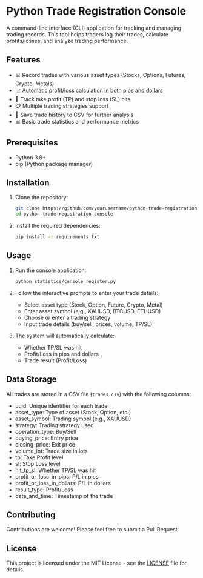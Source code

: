 # Python Trade Registration Console

A command-line interface (CLI) application for tracking and managing trading records. This tool helps traders log their trades, calculate profits/losses, and analyze trading performance.

## Features

- 📊 Record trades with various asset types (Stocks, Options, Futures, Crypto, Metals)
- 📈 Automatic profit/loss calculation in both pips and dollars
- 🎯 Track take profit (TP) and stop loss (SL) hits
- 📋 Multiple trading strategies support
- 💾 Save trade history to CSV for further analysis
- 📊 Basic trade statistics and performance metrics

## Prerequisites

- Python 3.8+
- pip (Python package manager)

## Installation

1. Clone the repository:

   ```bash
   git clone https://github.com/yourusername/python-trade-registration-console.git
   cd python-trade-registration-console
   ```

2. Install the required dependencies:
   ```bash
   pip install -r requirements.txt
   ```

## Usage

1. Run the console application:

   ```bash
   python statistics/console_register.py
   ```

2. Follow the interactive prompts to enter your trade details:

   - Select asset type (Stock, Option, Future, Crypto, Metal)
   - Enter asset symbol (e.g., XAUUSD, BTCUSD, ETHUSD)
   - Choose or enter a trading strategy
   - Input trade details (buy/sell, prices, volume, TP/SL)

3. The system will automatically calculate:
   - Whether TP/SL was hit
   - Profit/Loss in pips and dollars
   - Trade result (Profit/Loss)

## Data Storage

All trades are stored in a CSV file (`trades.csv`) with the following columns:

- uuid: Unique identifier for each trade
- asset_type: Type of asset (Stock, Option, etc.)
- asset_symbol: Trading symbol (e.g., XAUUSD)
- strategy: Trading strategy used
- operation_type: Buy/Sell
- buying_price: Entry price
- closing_price: Exit price
- volume_lot: Trade size in lots
- tp: Take Profit level
- sl: Stop Loss level
- hit_tp_sl: Whether TP/SL was hit
- profit_or_loss_in_pips: P/L in pips
- profit_or_loss_in_dollars: P/L in dollars
- result_type: Profit/Loss
- date_and_time: Timestamp of the trade

## Contributing

Contributions are welcome! Please feel free to submit a Pull Request.

## License

This project is licensed under the MIT License - see the [LICENSE](LICENSE) file for details.
